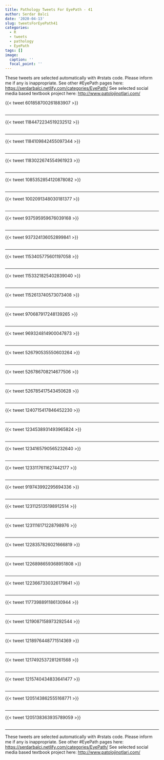 ```yaml
---
title: Pathology Tweets For EyePath - 41
author: Serdar Balci
date: '2020-04-13'
slug: tweetsForEyePath41
categories:
  - R
  - tweets
  - pathology
  - EyePath
tags: []
image:
  caption: ''
  focal_point: ''
---
```



These tweets are selected automatically with #rstats code. Please inform me if any is inappropriate.
See other #EyePath pages here: https://serdarbalci.netlify.com/categories/EyePath/ 
See selected social media based textbook project here: http://www.patolojinotlari.com/

{{< tweet 601858700261883907 >}}
<br>
<br>
<hr>
{{< tweet 1184472234519232512 >}}
<br>
<br>
<hr>
{{< tweet 1184109842455097344 >}}
<br>
<br>
<hr>
{{< tweet 1183022674554961923 >}}
<br>
<br>
<hr>
{{< tweet 1085352854120878082 >}}
<br>
<br>
<hr>
{{< tweet 1002091348030181377 >}}
<br>
<br>
<hr>
{{< tweet 937595959676039168 >}}
<br>
<br>
<hr>
{{< tweet 937324136052899841 >}}
<br>
<br>
<hr>
{{< tweet 1153405775601197058 >}}
<br>
<br>
<hr>
{{< tweet 1153321825402839040 >}}
<br>
<br>
<hr>
{{< tweet 1152613740573073408 >}}
<br>
<br>
<hr>
{{< tweet 970687917248139265 >}}
<br>
<br>
<hr>
{{< tweet 969324814900047873 >}}
<br>
<br>
<hr>
{{< tweet 526790535550603264 >}}
<br>
<br>
<hr>
{{< tweet 526786708214677506 >}}
<br>
<br>
<hr>
{{< tweet 526785417543450628 >}}
<br>
<br>
<hr>
{{< tweet 1240715417846452230 >}}
<br>
<br>
<hr>
{{< tweet 1234538931493965824 >}}
<br>
<br>
<hr>
{{< tweet 1234165790565232640 >}}
<br>
<br>
<hr>
{{< tweet 1233117611627442177 >}}
<br>
<br>
<hr>
{{< tweet 919743992295694336 >}}
<br>
<br>
<hr>
{{< tweet 1231125135198912514 >}}
<br>
<br>
<hr>
{{< tweet 1231116171228798976 >}}
<br>
<br>
<hr>
{{< tweet 1228357826021666819 >}}
<br>
<br>
<hr>
{{< tweet 1226898659368951808 >}}
<br>
<br>
<hr>
{{< tweet 1223667330326179841 >}}
<br>
<br>
<hr>
{{< tweet 1177398891186130944 >}}
<br>
<br>
<hr>
{{< tweet 1219087158973292544 >}}
<br>
<br>
<hr>
{{< tweet 1218976448771514369 >}}
<br>
<br>
<hr>
{{< tweet 1217492537281261568 >}}
<br>
<br>
<hr>
{{< tweet 1215740434833641477 >}}
<br>
<br>
<hr>
{{< tweet 1205143862555168771 >}}
<br>
<br>
<hr>
{{< tweet 1205138363935789059 >}}
<br>
<br>
<hr>


These tweets are selected automatically with #rstats code. Please inform me if any is inappropriate.
See other #EyePath pages here: https://serdarbalci.netlify.com/categories/EyePath/ 
See selected social media based textbook project here: http://www.patolojinotlari.com/
